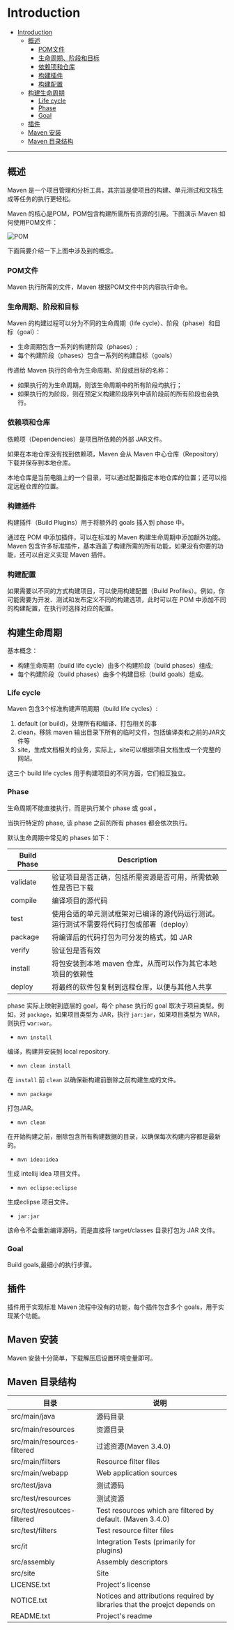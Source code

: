 # Introduction

- [Introduction](#introduction)
  - [概述](#%e6%a6%82%e8%bf%b0)
    - [POM文件](#pom%e6%96%87%e4%bb%b6)
    - [生命周期、阶段和目标](#%e7%94%9f%e5%91%bd%e5%91%a8%e6%9c%9f%e9%98%b6%e6%ae%b5%e5%92%8c%e7%9b%ae%e6%a0%87)
    - [依赖项和仓库](#%e4%be%9d%e8%b5%96%e9%a1%b9%e5%92%8c%e4%bb%93%e5%ba%93)
    - [构建插件](#%e6%9e%84%e5%bb%ba%e6%8f%92%e4%bb%b6)
    - [构建配置](#%e6%9e%84%e5%bb%ba%e9%85%8d%e7%bd%ae)
  - [构建生命周期](#%e6%9e%84%e5%bb%ba%e7%94%9f%e5%91%bd%e5%91%a8%e6%9c%9f)
    - [Life cycle](#life-cycle)
    - [Phase](#phase)
    - [Goal](#goal)
  - [插件](#%e6%8f%92%e4%bb%b6)
  - [Maven 安装](#maven-%e5%ae%89%e8%a3%85)
  - [Maven 目录结构](#maven-%e7%9b%ae%e5%bd%95%e7%bb%93%e6%9e%84)

***

## 概述

Maven 是一个项目管理和分析工具，其宗旨是使项目的构建、单元测试和文档生成等任务的执行更轻松。

Maven 的核心是POM，POM包含构建所需所有资源的引用。下图演示 Maven 如何使用POM文件：

![POM](images/2020-03-21-22-56-05.png)

下面简要介绍一下上图中涉及到的概念。

### POM文件

Maven 执行所需的文件，Maven 根据POM文件中的内容执行命令。

### 生命周期、阶段和目标

Maven 的构建过程可以分为不同的生命周期（life cycle）、阶段（phase）和目标（goal）：

- 生命周期包含一系列的构建阶段（phases）;
- 每个构建阶段（phases）包含一系列的构建目标（goals）

传递给 Maven 执行的命令为生命周期、阶段或目标的名称：

- 如果执行的为生命周期，则该生命周期中的所有阶段均执行；
- 如果执行的为阶段，则在预定义构建阶段序列中该阶段前的所有阶段也会执行。

### 依赖项和仓库

依赖项（Dependencies）是项目所依赖的外部 JAR文件。

如果在本地仓库没有找到依赖项，Maven 会从 Maven 中心仓库（Repository）下载并保存到本地仓库。

本地仓库是当前电脑上的一个目录，可以通过配置指定本地仓库的位置；还可以指定远程仓库的位置。

### 构建插件

构建插件（Build Plugins）用于将额外的 goals 插入到 phase 中。

通过在 POM 中添加插件，可以在标准的 Maven 构建生命周期中添加额外功能。Maven 包含许多标准插件，基本涵盖了构建所需的所有功能，如果没有你要的功能，还可以自定义实现 Maven 插件。

### 构建配置

如果需要以不同的方式构建项目，可以使用构建配置（Build Profiles）。例如，你可能需要为开发、测试和发布定义不同的构建选项，此时可以在 POM 中添加不同的构建配置，在执行时选择对应的配置。

## 构建生命周期

基本概念：

- 构建生命周期（build life cycle）由多个构建阶段（build phases）组成;
- 每个构建阶段（build phases）由多个构建目标（build goals）组成。

### Life cycle

Maven 包含3个标准构建声明周期（build life cycles）:

1) default (or build)，处理所有和编译、打包相关的事
2) clean，移除 maven 输出目录下所有的临时文件，包括编译类和之前的JAR文件等
3) site，生成文档相关的业务，实际上，site可以根据项目文档生成一个完整的网站。

这三个 build life cycles 用于构建项目的不同方面，它们相互独立。

### Phase

生命周期不能直接执行，而是执行某个 phase 或 goal 。

当执行特定的 phase, 该 phase 之前的所有 phases 都会依次执行。

默认生命周期中常见的 phases 如下：

| Build Phase | Description                                                                              |
| ----------- | ---------------------------------------------------------------------------------------- |
| validate    | 验证项目是否正确，包括所需资源是否可用，所需依赖性是否已下载                             |
| compile     | 编译项目的源代码                                                                         |
| test        | 使用合适的单元测试框架对已编译的源代码运行测试。运行测试不需要将代码打包或部署（deploy） |
| package     | 将编译后的代码打包为可分发的格式，如 JAR                                                 |
| verify      | 验证包是否有效                                                                           |
| install     | 将包安装到本地 maven 仓库，从而可以作为其它本地项目的依赖性                              |
| deploy      | 将最终的软件包复制到远程仓库，以便与其他人共享                                           |

phase 实际上映射到底层的 goal，每个 phase 执行的 goal 取决于项目类型。例如，对 `package`，如果项目类型为 JAR，执行 `jar:jar`，如果项目类型为 WAR，则执行 `war:war`。

- `mvn install`

编译，构建并安装到 local repository.

- `mvn clean install`

在 `install` 前 `clean` 以确保新构建前删除之前构建生成的文件。

- `mvn package`

打包JAR。

- `mvn clean`

在开始构建之前，删除包含所有构建数据的目录，以确保每次构建内容都是最新的。

- `mvn idea:idea`

生成 intellij idea 项目文件。

- `mvn eclipse:eclipse`

生成eclipse 项目文件。

- `jar:jar`

该命令不会重新编译源码，而是直接将 target/classes 目录打包为 JAR 文件。

### Goal

Build goals,最细小的执行步骤。

## 插件

插件用于实现标准 Maven 流程中没有的功能，每个插件包含多个 goals，用于实现某个功能。

## Maven 安装

Maven 安装十分简单，下载解压后设置环境变量即可。

## Maven 目录结构

| 目录                        | 说明                                                                       |
| --------------------------- | -------------------------------------------------------------------------- |
| src/main/java               | 源码目录                                                                   |
| src/main/resources          | 资源目录                                                                   |
| src/main/resources-filtered | 过滤资源(Maven 3.4.0)                                                      |
| src/main/filters            | Resource filter files                                                      |
| src/main/webapp             | Web application sources                                                    |
| src/test/java               | 测试源码                                                                   |
| src/test/resources          | 测试资源                                                                   |
| src/test/resoutces-filtered | Test resources which are filtered by default. (Maven 3.4.0)                |
| src/test/filters            | Test resource filter files                                                 |
| src/it                      | Integration Tests (primarily for plugins)                                  |
| src/assembly                | Assembly descriptors                                                       |
| src/site                    | Site                                                                       |
| LICENSE.txt                 | Project's license                                                          |
| NOTICE.txt                  | Notices and attributions required by libraries that the proejct depends on |
| README.txt                  | Project's readme                                                           |
